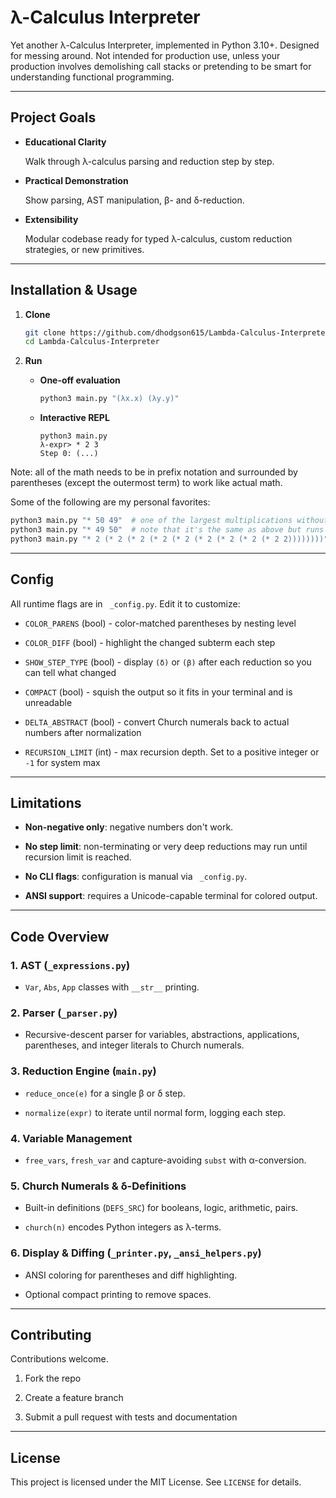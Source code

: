 # λ-Calculus Interpreter

Yet another λ-Calculus Interpreter, implemented in Python 3.10+. Designed for
messing around. Not intended for production use, unless your production
involves demolishing call stacks or pretending to be smart for understanding
functional programming.

---

## Project Goals

- **Educational Clarity**

  Walk through λ-calculus parsing and reduction step by step.

- **Practical Demonstration**

  Show parsing, AST manipulation, β- and δ-reduction.

- **Extensibility**

  Modular codebase ready for typed λ-calculus, custom reduction strategies, or
  new primitives.

---

## Installation & Usage

1. **Clone**

   ```bash
   git clone https://github.com/dhodgson615/Lambda-Calculus-Interpreter.git
   cd Lambda-Calculus-Interpreter
   ```

2. **Run**

    - **One-off evaluation**

      ```bash
      python3 main.py "(λx.x) (λy.y)"
      ```

   - **Interactive REPL**

     ```text
     python3 main.py
     λ-expr> * 2 3
     Step 0: (...)
     ```

Note: all of the math needs to be in prefix notation and surrounded by parentheses (except the outermost term) to work like actual math.

Some of the following are my personal favorites:

```bash
python3 main.py "* 50 49"  # one of the largest multiplications without getting a RecursionError
python3 main.py "* 49 50"  # note that it's the same as above but runs with a different number of steps
python3 main.py "* 2 (* 2 (* 2 (* 2 (* 2 (* 2 (* 2 (* 2 (* 2 2))))))))"  # 2^10
```

---

## Config

All runtime flags are in ` _config.py`. Edit it to customize:

- `COLOR_PARENS` (bool) - color-matched parentheses by nesting level

- `COLOR_DIFF` (bool) - highlight the changed subterm each step

- `SHOW_STEP_TYPE` (bool) - display `(δ)` or `(β)` after each reduction so you
  can tell what changed

- `COMPACT` (bool) - squish the output so it fits in your terminal and is
  unreadable

- `DELTA_ABSTRACT` (bool) - convert Church numerals back to actual numbers
  after normalization

- `RECURSION_LIMIT` (int) - max recursion depth. Set to a positive integer or
  `-1` for system max

---

## Limitations

- **Non-negative only**: negative numbers don't work.

- **No step limit**: non-terminating or very deep reductions may run until
  recursion limit is reached.

- **No CLI flags**: configuration is manual via ` _config.py`.

- **ANSI support**: requires a Unicode-capable terminal for colored output.

---

## Code Overview

### 1. AST (`_expressions.py`)

- `Var`, `Abs`, `App` classes with `__str__` printing.

### 2. Parser (`_parser.py`)

- Recursive-descent parser for variables, abstractions, applications,
  parentheses, and integer literals to Church numerals.

### 3. Reduction Engine (`main.py`)

- `reduce_once(e)` for a single β or δ step.

- `normalize(expr)` to iterate until normal form, logging each step.

### 4. Variable Management

- `free_vars`, `fresh_var` and capture-avoiding `subst` with α-conversion.

### 5. Church Numerals & δ-Definitions

- Built-in definitions (`DEFS_SRC`) for booleans, logic, arithmetic, pairs.

- `church(n)` encodes Python integers as λ-terms.

### 6. Display & Diffing (`_printer.py`, `_ansi_helpers.py`)

- ANSI coloring for parentheses and diff highlighting.

- Optional compact printing to remove spaces.

---

## Contributing

Contributions welcome.

1. Fork the repo

2. Create a feature branch

3. Submit a pull request with tests and documentation

---

## License

This project is licensed under the MIT License. See `LICENSE` for details.
